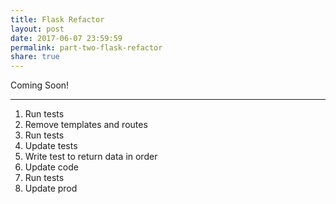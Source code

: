 ```yaml
---
title: Flask Refactor
layout: post
date: 2017-06-07 23:59:59
permalink: part-two-flask-refactor
share: true
---
```


Coming Soon!

---

1. Run tests
1. Remove templates and routes
1. Run tests
1. Update tests
1. Write test to return data in order
1. Update code
1. Run tests
1. Update prod
